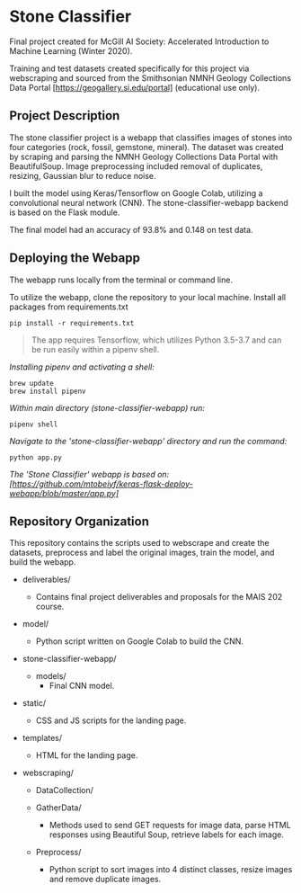# Stone Classifier 
Final project created for McGill AI Society: Accelerated Introduction to Machine Learning (Winter 2020).

Training and test datasets created specifically for this project via webscraping and sourced from the Smithsonian NMNH Geology Collections Data Portal [https://geogallery.si.edu/portal] (educational use only). 

## Project Description

The stone classifier project is a webapp that classifies images of stones into four categories (rock, fossil, gemstone, mineral). The dataset was created by scraping and parsing the NMNH Geology Collections Data Portal with BeautifulSoup. Image preprocessing included removal of duplicates, resizing, Gaussian blur to reduce noise. 

I built the model using Keras/Tensorflow on Google Colab, utilizing a convolutional neural network (CNN). The stone-classifier-webapp backend is based on the Flask module. 

The final model had an accuracy of 93.8% and 0.148 on test data. 

## Deploying the Webapp

The webapp runs locally from the terminal or command line. 

To utilize the webapp, clone the repository to your local machine. Install all packages from requirements.txt
```
pip install -r requirements.txt
```
>The app requires Tensorflow, which utilizes Python 3.5-3.7 and can be run easily within a pipenv shell.

*Installing pipenv and activating a shell:*
```
brew update
brew install pipenv 
```
*Within main directory (stone-classifier-webapp) run:*
```
pipenv shell
```
*Navigate to the 'stone-classifier-webapp' directory and run the command:*
```
python app.py
```

<!-- - The app is hosted at [http://127.0.0.1:5000/] --> 

*The 'Stone Classifier' webapp is based on:
[https://github.com/mtobeiyf/keras-flask-deploy-webapp/blob/master/app.py]*

## Repository Organization

This repository contains the scripts used to webscrape and create the datasets, preprocess and label the original images, train the model, and build the webapp. 

- deliverables/
  - Contains final project deliverables and proposals for the MAIS 202 course.

- model/
  - Python script written on Google Colab to build the CNN.

- stone-classifier-webapp/
  - models/
    - Final CNN model.

- static/
  - CSS and JS scripts for the landing page.

- templates/
  - HTML for the landing page.

- webscraping/
  - DataCollection/	

  - GatherData/
    - Methods used to send GET requests for image data, parse HTML responses using Beautiful Soup, retrieve labels for each image.

  - Preprocess/
    - Python script to sort images into 4 distinct classes, resize images and remove duplicate images.

